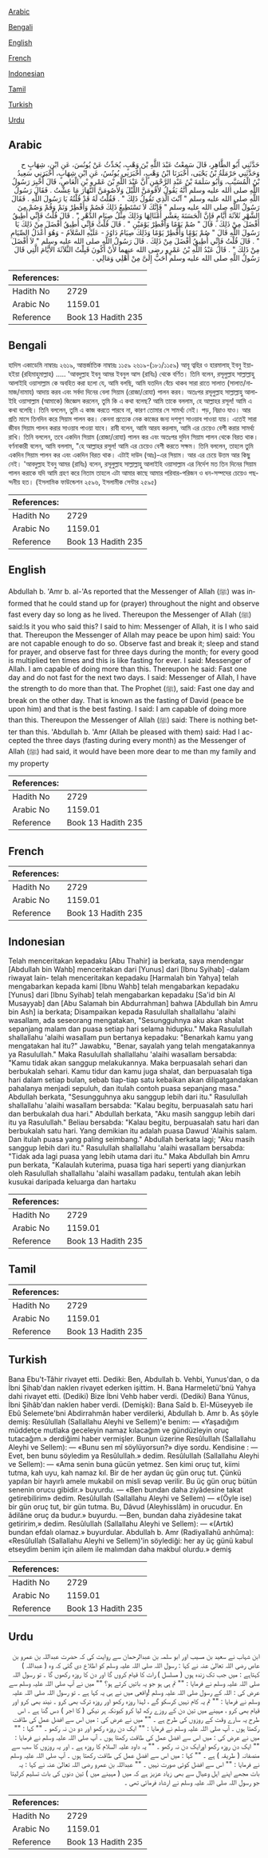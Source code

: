 [Arabic](#arabic)

[Bengali](#bengali)

[English](#english)

[French](#french)

[Indonesian](#indonesian)

[Tamil](#tamil)

[Turkish](#turkish)

[Urdu](#urdu)

## Arabic


<div dir="rtl" lang="ar" style={{fontSize:'larger',backgroundColor:'#f8f9fa',padding:20}}>
حَدَّثَنِي أَبُو الطَّاهِرِ، قَالَ سَمِعْتُ عَبْدَ اللَّهِ بْنَ وَهْبٍ، يُحَدِّثُ عَنْ يُونُسَ، عَنِ ابْنِ، شِهَابٍ ح وَحَدَّثَنِي حَرْمَلَةُ بْنُ يَحْيَى، أَخْبَرَنَا ابْنُ وَهْبٍ، أَخْبَرَنِي يُونُسُ، عَنِ ابْنِ شِهَابٍ، أَخْبَرَنِي سَعِيدُ بْنُ الْمُسَيَّبِ، وَأَبُو سَلَمَةَ بْنُ عَبْدِ الرَّحْمَنِ أَنَّ عَبْدَ اللَّهِ بْنَ عَمْرِو بْنِ الْعَاصِ، قَالَ أُخْبِرَ رَسُولُ اللَّهِ صلى الله عليه وسلم أَنَّهُ يَقُولُ لأَقُومَنَّ اللَّيْلَ وَلأَصُومَنَّ النَّهَارَ مَا عِشْتُ ‏.‏ فَقَالَ رَسُولُ اللَّهِ صلى الله عليه وسلم ‏"‏ آنْتَ الَّذِي تَقُولُ ذَلِكَ ‏"‏ ‏.‏ فَقُلْتُ لَهُ قَدْ قُلْتُهُ يَا رَسُولَ اللَّهِ ‏.‏ فَقَالَ رَسُولُ اللَّهِ صلى الله عليه وسلم ‏"‏ فَإِنَّكَ لاَ تَسْتَطِيعُ ذَلِكَ فَصُمْ وَأَفْطِرْ وَنَمْ وَقُمْ وَصُمْ مِنَ الشَّهْرِ ثَلاَثَةَ أَيَّامٍ فَإِنَّ الْحَسَنَةَ بِعَشْرِ أَمْثَالِهَا وَذَلِكَ مِثْلُ صِيَامِ الدَّهْرِ ‏"‏ ‏.‏ قَالَ قُلْتُ فَإِنِّي أُطِيقُ أَفْضَلَ مِنْ ذَلِكَ ‏.‏ قَالَ ‏"‏ صُمْ يَوْمًا وَأَفْطِرْ يَوْمَيْنِ ‏"‏ ‏.‏ قَالَ قُلْتُ فَإِنِّي أُطِيقُ أَفْضَلَ مِنْ ذَلِكَ يَا رَسُولَ اللَّهِ قَالَ ‏"‏ صُمْ يَوْمًا وَأَفْطِرْ يَوْمًا وَذَلِكَ صِيَامُ دَاوُدَ - عَلَيْهِ السَّلاَمُ - وَهُوَ أَعْدَلُ الصِّيَامِ ‏"‏ ‏.‏ قَالَ قُلْتُ فَإِنِّي أُطِيقُ أَفْضَلَ مِنْ ذَلِكَ ‏.‏ قَالَ رَسُولُ اللَّهِ صلى الله عليه وسلم ‏"‏ لاَ أَفْضَلَ مِنْ ذَلِكَ ‏"‏ ‏.‏ قَالَ عَبْدُ اللَّهِ بْنُ عَمْرٍو رضى الله عنهما لأَنْ أَكُونَ قَبِلْتُ الثَّلاَثَةَ الأَيَّامَ الَّتِي قَالَ رَسُولُ اللَّهِ صلى الله عليه وسلم أَحَبُّ إِلَىَّ مِنْ أَهْلِي وَمَالِي ‏.‏
</div>
<div style={{backgroundColor:'#f8f9fa',padding:20, marginBottom: 10}}><table> <thead> <tr> <th>References:</th> <th></th> </tr> </thead> <tbody><tr><td>Hadith No</td><td>2729</td></tr><tr><td>Arabic No</td><td>1159.01</td></tr><tr><td>Reference</td><td>Book 13 Hadith 235</td></tr></tbody></table></div>

## Bengali


<div dir="ltr" lang="bn" style={{fontSize:'larger',backgroundColor:'#f8f9fa',padding:20}}>
হাদিস একাডেমি নাম্বারঃ ২৬১৯, আন্তর্জাতিক নাম্বারঃ ১১৫৯ ২৬১৯-(১৮১/১১৫৯) আবূ ত্বহির ও হারমালাহ্ ইবনু ইয়াহইয়া (রহিমাহুমাল্লাহ) ..... 'আবদুল্লাহ ইবনু আমর ইবনুল আস (রাযিঃ) থেকে বর্ণিত। তিনি বলেন, রসূলুল্লাহ সাল্লাল্লাহু আলাইহি ওয়াসাল্লাম কে অবহিত করা হলো যে, আমি বলছি, আমি যতদিন বেঁচে থাকব সারা রাতে সালাত (সালাত/নামাজ/নামায) আদায় করব এবং সর্বদা দিনের বেলা সিয়াম (রোজা/রোযা) পালন করব। অতঃপর রসূলুল্লাহ সাল্লাল্লাহু আলাইহি ওয়াসাল্লাম (আমাকে) জিজ্ঞেস করলেন, তুমি কি এ কথা বলেছ? আমি তাকে বললাম, হে আল্লাহর রসূল! আমি এ কথা বলেছি। তিনি বললেন, তুমি এ কাজ করতে পারবে না, কারণ তোমার সে সামর্থ্য নেই। পড়, নিদ্রাও যাও। আর প্রতি মাসে তিনদিন করে সিয়াম পালন কর। কেননা প্রত্যেক নেক কাজের জন্য দশগুণ সাওয়াব পাওয়া যায়। এতেই সারা জীবন সিয়াম পালন করার সাওয়াব পাওয়া যাবে। রাবী বলেন, আমি আরয করলাম, আমি এর চেয়েও বেশী করার সামর্থ্য রাখি। তিনি বললেন, তবে একদিন সিয়াম (রোজা/রোযা) পালন কর এবং অতঃপর দুদিন সিয়াম পালন থেকে বিরত থাক। বর্ণনাকারী বলেন, আমি বললাম, "হে আল্লাহর রসূল! আমি এর চেয়েও বেশী করতে সক্ষম। তিনি বললেন, তাহলে তুমি একদিন সিয়াম পালন কর এবং একদিন বিরত থাক। এটাই দাউদ (আঃ)-এর সিয়াম। আর এর চেয়ে উত্তম আর কিছু নেই। 'আবদুল্লাহ ইবনু আমর (রাযিঃ) বলেন, রসূলুল্লাহ সাল্লাল্লাহু আলাইহি ওয়াসাল্লাম এর নির্দেশ মত তিন দিনের সিয়াম পালন করাকে যদি আমি গ্রহণ করে নিতাম তাহলে এটা আমার কাছে আমার পরিবার-পরিজন ও ধন-সম্পদের চেয়েও পছন্দনীয় হত। (ইসলামিক ফাউন্ডেশন ২৫৯৬, ইসলামীক সেন্টার ২৫৯৫)
</div>
<div style={{backgroundColor:'#f8f9fa',padding:20, marginBottom: 10}}><table> <thead> <tr> <th>References:</th> <th></th> </tr> </thead> <tbody><tr><td>Hadith No</td><td>2729</td></tr><tr><td>Arabic No</td><td>1159.01</td></tr><tr><td>Reference</td><td>Book 13 Hadith 235</td></tr></tbody></table></div>

## English


<div dir="ltr" lang="en" style={{fontSize:'larger',backgroundColor:'#f8f9fa',padding:20}}>
Abdullah b. 'Amr b. al-'As reported that the Messenger of Allah (ﷺ) was informed that he could stand up for (prayer) throughout the night and observe fast every day so long as he lived. Thereupon the Messenger of Allah (ﷺ) said:Is it you who said this? I said to him: Messenger of Allah, it is I who said that. Thereupon the Messenger of Allah may peace be upon him) said: You are not capable enough to do so. Observe fast and break it; sleep and stand for prayer, and observe fast for three days during the month; for every good is multiplied ten times and this is like fasting for ever. I said: Messenger of Allah. I am capable of doing more than this. Thereupon he said: Fast one day and do not fast for the next two days. I said: Messenger of Allah, I have the strength to do more than that. The Prophet (ﷺ), said: Fast one day and break on the other day. That is known as the fasting of David (peace be upon him) and that is the best fasting. I said: I am capable of doing more than this. Thereupon the Messenger of Allah (ﷺ) said: There is nothing better than this. 'Abdullah b. 'Amr (Allah be pleased with them) said: Had I accepted the three days (fasting during every month) as the Messenger of Allah (ﷺ) had said, it would have been more dear to me than my family and my property
</div>
<div style={{backgroundColor:'#f8f9fa',padding:20, marginBottom: 10}}><table> <thead> <tr> <th>References:</th> <th></th> </tr> </thead> <tbody><tr><td>Hadith No</td><td>2729</td></tr><tr><td>Arabic No</td><td>1159.01</td></tr><tr><td>Reference</td><td>Book 13 Hadith 235</td></tr></tbody></table></div>

## French


<div dir="ltr" lang="fr" style={{fontSize:'larger',backgroundColor:'#f8f9fa',padding:20}}>

</div>
<div style={{backgroundColor:'#f8f9fa',padding:20, marginBottom: 10}}><table> <thead> <tr> <th>References:</th> <th></th> </tr> </thead> <tbody><tr><td>Hadith No</td><td>2729</td></tr><tr><td>Arabic No</td><td>1159.01</td></tr><tr><td>Reference</td><td>Book 13 Hadith 235</td></tr></tbody></table></div>

## Indonesian


<div dir="ltr" lang="id" style={{fontSize:'larger',backgroundColor:'#f8f9fa',padding:20}}>
Telah menceritakan kepadaku [Abu Thahir] ia berkata, saya mendengar [Abdullah bin Wahb] menceritakan dari [Yunus] dari [Ibnu Syihab] -dalam riwayat lain- telah menceritakan kepadaku [Harmalah bin Yahya] telah mengabarkan kepada kami [Ibnu Wahb] telah mengabarkan kepadaku [Yunus] dari [Ibnu Syihab] telah mengabarkan kepadaku [Sa'id bin Al Musayyab] dan [Abu Salamah bin Abdurrahman] bahwa [Abdullah bin Amru bin Ash] ia berkata; Disampaikan kepada Rasulullah shallallahu 'alaihi wasallam, ada seseorang mengatakan, "Sesungguhnya aku akan shalat sepanjang malam dan puasa setiap hari selama hidupku." Maka Rasulullah shallallahu 'alaihi wasallam pun bertanya kepadaku: "Benarkah kamu yang mengatakan hal itu?" Jawabku, "Benar, sayalah yang telah mengatakannya ya Rasulullah." Maka Rasulullah shallallahu 'alaihi wasallam bersabda: "Kamu tidak akan sanggup melakukannya. Maka berpuasalah sehari dan berbukalah sehari. Kamu tidur dan kamu juga shalat, dan berpuasalah tiga hari dalam setiap bulan, sebab tiap-tiap satu kebaikan akan dilipatgandakan pahalanya menjadi sepuluh, dan itulah contoh puasa sepanjang masa." Abdullah berkata, "Sesungguhnya aku sanggup lebih dari itu." Rasulullah shallallahu 'alaihi wasallam bersabda: "Kalau begitu, berpuasalah satu hari dan berbukalah dua hari." Abdullah berkata, "Aku masih sanggup lebih dari itu ya Rasulullah." Beliau bersabda: "Kalau begitu, berpuasalah satu hari dan berbukalah satu hari. Yang demikian itu adalah puasa Dawud 'Alaihis salam. Dan itulah puasa yang paling seimbang." Abdullah berkata lagi; "Aku masih sanggup lebih dari itu." Rasulullah shallallahu 'alaihi wasallam bersabda: "Tidak ada lagi puasa yang lebih utama dari itu." Maka Abdullah bin Amru pun berkata, "Kalaulah kuterima, puasa tiga hari seperti yang dianjurkan oleh Rasulullah shallallahu 'alaihi wasallam padaku, tentulah akan lebih kusukai daripada keluarga dan hartaku
</div>
<div style={{backgroundColor:'#f8f9fa',padding:20, marginBottom: 10}}><table> <thead> <tr> <th>References:</th> <th></th> </tr> </thead> <tbody><tr><td>Hadith No</td><td>2729</td></tr><tr><td>Arabic No</td><td>1159.01</td></tr><tr><td>Reference</td><td>Book 13 Hadith 235</td></tr></tbody></table></div>

## Tamil


<div dir="ltr" lang="ta" style={{fontSize:'larger',backgroundColor:'#f8f9fa',padding:20}}>

</div>
<div style={{backgroundColor:'#f8f9fa',padding:20, marginBottom: 10}}><table> <thead> <tr> <th>References:</th> <th></th> </tr> </thead> <tbody><tr><td>Hadith No</td><td>2729</td></tr><tr><td>Arabic No</td><td>1159.01</td></tr><tr><td>Reference</td><td>Book 13 Hadith 235</td></tr></tbody></table></div>

## Turkish


<div dir="ltr" lang="tr" style={{fontSize:'larger',backgroundColor:'#f8f9fa',padding:20}}>
Bana Ebu't-Tâhir rivayet etti. Dediki: Ben, Abdullah b. Vehbi, Yunus'dan, o da İbni Şihab'dan naklen rivayet ederken işittim. H. Bana Harmeletü'bnü Yahya dahi rivayet etti. (Dediki) Bize İbni Vehb haber verdi. (Dediki) Bana Yûnus, İbni Şihâb'dan naklen haber verdi. (Demişki): Bana Saîd b. El-Müseyyeb ile Ebû Selemete'bni Abdirrahmân haber verdilerki, Abdullah b. Amr b. As şöyle demiş: Resûlullah (Sallallahu Aleyhi ve Sellem)'e benim: — «Yaşadığım müddetçe mutlaka geceleyin namaz kılacağım ve gündüzleyin oruç tutacağım.» derdiğimi haber vermişler. Bunun üzerine ResûluIIah (Sallallahu Aleyhi ve Sellem): — «Bunu sen mî söylüyorsun?» diye sordu. Kendisine : — Evet, ben bunu söyledim ya ResûluIIah.» dedim. ResûluIIah (Sallallahu Aleyhi ve Sellem): — «Ama senin buna gücün yetmez. Sen kimi oruç tut, kiimi tutma, kah uyu, kah namaz kıl. Bir de her aydan üç gün oruç tut. Çünkü yapılan bir hayırlı amele mukabil on misli sevap verilir. Bu üç gün oruç bütün senenin orucu gibidir.» buyurdu. — «Ben bundan daha ziyâdesine takat getirebilirim» dedim. Resûlullah (Sallallahu Aleyhi ve Sellem) — «(Öyle ise) bir gün oruç tut, bir gün tutma. Bu, Dâvud (Aleyhisslâm) in orucudur. En âdilâne oruç da budur.» buyurdu. —Ben, bundan daha ziyâdesine takat getiririm,» dedim. ResûluIIah (Sallallahu Aleyhi ve Sellem): — «(Artık) bundan efdalı olamaz.» buyurdular. Abdullah b. Amr (Radiyallahû anhûma): «ResûluIIah (Sallallahu Aleyhi ve Sellem)'in söylediği: her ay üç günü kabul etseydim benim için ailem ile malımdan daha makbul olurdu.» demiş
</div>
<div style={{backgroundColor:'#f8f9fa',padding:20, marginBottom: 10}}><table> <thead> <tr> <th>References:</th> <th></th> </tr> </thead> <tbody><tr><td>Hadith No</td><td>2729</td></tr><tr><td>Arabic No</td><td>1159.01</td></tr><tr><td>Reference</td><td>Book 13 Hadith 235</td></tr></tbody></table></div>

## Urdu


<div dir="rtl" lang="ur" style={{fontSize:'larger',backgroundColor:'#f8f9fa',padding:20}}>
ابن شہاب نے سعید بن مسیب اور ابو سلمہ بن عبدالرحمان سے روایت کی کہ حضرت عبداللہ بن عمرو بن عاص رضی اللہ تعالیٰ عنہ نے کہا : رسول اللہ صلی اللہ علیہ وسلم کو اطلاع دی گئی کہ وہ ( عبداللہ ) کہتاہے : میں جب تک زندہ ہوں ( مسلسل ) رات کا قیام کروں گا اور دن کا روزہ رکھوں گا ۔ تو رسول اللہ صلی اللہ علیہ وسلم نے فرمایا : "" تم ہی ہو جو یہ باتیں کرتے ہو؟ "" میں نے آپ صلی اللہ علیہ وسلم سے عرض کی : اللہ کے رسول صلی اللہ علیہ وسلم !واقعی میں نے ہی یہ کہا ہے ۔ تو رسول اللہ صلی اللہ علیہ وسلم نے فرمایا : "" تم یہ کام نہیں کرسکو گے ، لہذا روزہ رکھو اور روزہ ترک بھی کرو ۔ نیند بھی کرو اور قیام بھی کرو ، مہینے میں تین دن کے روزے رکھ لیا کرو کیونکہ ہر نیکی ( کا اجر ) دس گنا ہے ۔ اس طرح یہ سارے وقت کے روزوں کی طرح ہے ۔ "" میں نے عرض کی : میں اس سے افضل عمل کی طاقت رکھتا ہوں ۔ آپ صلی اللہ علیہ وسلم نے فرمایا : "" ایک دن روزہ رکھو اور دو دن نہ رکھو ۔ "" کہا : "" میں نے عرض کی : میں اس سے افضل عمل کی طاقت رکھتا ہوں ۔ آپ صلی اللہ علیہ وسلم نے فرمایا : "" ایک دن روزہ رکھو اورایک دن نہ رکھو ۔ "" یہ داود علیہ السلام کا روزہ ہے ۔ اور یہ روزوں کا سب سے منصفانہ ( طریقہ ) ہے ۔ "" کہا : میں اس سے افضل عمل کی طاقت رکھتا ہوں ۔ آپ صلی اللہ علیہ وسلم نے فرمایا : "" اس سے افضل کوئی صورت نہیں ۔ "" عبداللہ بن عمرو رضی اللہ تعالیٰ عنہ نے کہا : یہ بات مجھے اپنے اہل وعیال سے بھی زیاد عزیز ہے کہ میں ( مہینے میں ) تین دنوں کی بات تسلیم کرلیتا جو رسول اللہ صلی اللہ علیہ وسلم نے ارشاد فرمائی تھی ۔
</div>
<div style={{backgroundColor:'#f8f9fa',padding:20, marginBottom: 10}}><table> <thead> <tr> <th>References:</th> <th></th> </tr> </thead> <tbody><tr><td>Hadith No</td><td>2729</td></tr><tr><td>Arabic No</td><td>1159.01</td></tr><tr><td>Reference</td><td>Book 13 Hadith 235</td></tr></tbody></table></div>